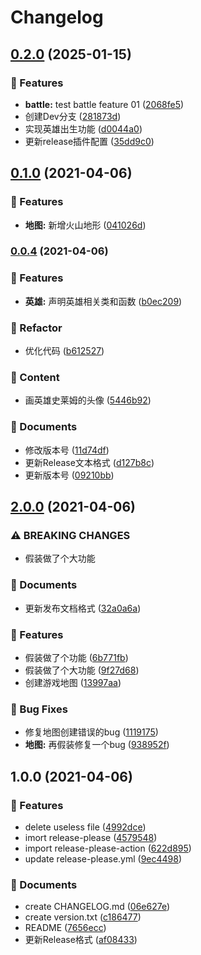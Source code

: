 # Changelog

## [0.2.0](https://www.github.com/HongjianTang/release-test/compare/v0.1.0...v0.2.0) (2025-01-15)


### 🚀 Features

* **battle:** test battle feature 01 ([2068fe5](https://www.github.com/HongjianTang/release-test/commit/2068fe5b03e81c576e2e1be2b4d2e33439e67f13))
* 创建Dev分支 ([281873d](https://www.github.com/HongjianTang/release-test/commit/281873d6025b3ca4286bca98478a2e1273815aa9))
* 实现英雄出生功能 ([d0044a0](https://www.github.com/HongjianTang/release-test/commit/d0044a0035efc89c13e9394d1637e27b571a24b1))
* 更新release插件配置 ([35dd9c0](https://www.github.com/HongjianTang/release-test/commit/35dd9c097484e87ebb9042103abd1e3bca3e6174))

## [0.1.0](https://www.github.com/HongjianTang/release-test/compare/v0.0.4...v0.1.0) (2021-04-06)


### 🚀 Features

* **地图:** 新增火山地形 ([041026d](https://www.github.com/HongjianTang/release-test/commit/041026d0c3ef165f461e6a5565e2387152753cd4))

### [0.0.4](https://www.github.com/HongjianTang/release-test/compare/v2.0.0...v0.0.4) (2021-04-06)


### 🚀 Features

* **英雄:** 声明英雄相关类和函数 ([b0ec209](https://www.github.com/HongjianTang/release-test/commit/b0ec209787d2676fd8178b8fb6a4bb7059471d99))


### 🔨 Refactor

* 优化代码 ([b612527](https://www.github.com/HongjianTang/release-test/commit/b61252795f1e28dfe2b85882b94c3fb6ff045bff))


### 🎨 Content

* 画英雄史莱姆的头像 ([5446b92](https://www.github.com/HongjianTang/release-test/commit/5446b9218cafebf1bfc088d1235f3c6a4da7b78d))


### 📄 Documents

* 修改版本号 ([11d74df](https://www.github.com/HongjianTang/release-test/commit/11d74df7fe684b16414cbb2bd165a9564b989538))
* 更新Release文本格式 ([d127b8c](https://www.github.com/HongjianTang/release-test/commit/d127b8cd30e7017134b2027977220e23d1da84fc))
* 更新版本号 ([09210bb](https://www.github.com/HongjianTang/release-test/commit/09210bb0bc24b21443da9e429576745735658e45))

## [2.0.0](https://www.github.com/HongjianTang/release-test/compare/v1.0.0...v2.0.0) (2021-04-06)


### ⚠ BREAKING CHANGES

* 假装做了个大功能

### 📄 Documents

* 更新发布文档格式 ([32a0a6a](https://www.github.com/HongjianTang/release-test/commit/32a0a6aac200e11e06f2356e7614cd8736c9298e))


### 🚀 Features

* 假装做了个功能 ([6b771fb](https://www.github.com/HongjianTang/release-test/commit/6b771fb7d33be76b2b54ddf8725fa2d24a59d1ec))
* 假装做了个大功能 ([9f27d68](https://www.github.com/HongjianTang/release-test/commit/9f27d688d54607e1659c85c1391dbf0a003a2ce3))
* 创建游戏地图 ([13997aa](https://www.github.com/HongjianTang/release-test/commit/13997aa1f88f45180af26299200c324590dc9f29))


### 🐛 Bug Fixes

* 修复地图创建错误的bug ([1119175](https://www.github.com/HongjianTang/release-test/commit/111917595ed29ed542b4e94c3486410fa787887a))
* **地图:** 再假装修复一个bug ([938952f](https://www.github.com/HongjianTang/release-test/commit/938952f3eb79cd7cce045a7fe04c1e3386bc4bc2))

## 1.0.0 (2021-04-06)


### 🚀 Features

* delete useless file ([4992dce](https://www.github.com/HongjianTang/release-test/commit/4992dce8a7bbaa9dc44d5132bb0ff14c362b37d0))
* imort release-please ([4579548](https://www.github.com/HongjianTang/release-test/commit/457954870ed7bb0716e17afe9c7e9eae1ecddb6e))
* import release-please-action ([622d895](https://www.github.com/HongjianTang/release-test/commit/622d8953277033b8779852b1bedf0a0e96baa84d))
* update release-please.yml ([9ec4498](https://www.github.com/HongjianTang/release-test/commit/9ec4498a3152b77fb1df1a3486076121337f89c7))


### 📄 Documents

* create CHANGELOG.md ([06e627e](https://www.github.com/HongjianTang/release-test/commit/06e627e24e5ee5f6f8379ebad73bef2fe315918d))
* create version.txt ([c186477](https://www.github.com/HongjianTang/release-test/commit/c186477783fe93fd0c20b6771258ea8b9edba707))
* README ([7656ecc](https://www.github.com/HongjianTang/release-test/commit/7656ecc24266e516d5dff6a1a5536d70150df57a))
* 更新Release格式 ([af08433](https://www.github.com/HongjianTang/release-test/commit/af08433fc78d5bc697239814771cab674fd367b9))
